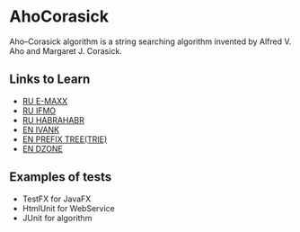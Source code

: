 # AhoCorasick
Aho–Corasick algorithm is a string searching algorithm invented by Alfred V. Aho and Margaret J. Corasick.

## Links to Learn
* [RU E-MAXX](http://e-maxx.ru/algo/aho_corasick)
* [RU IFMO](http://neerc.ifmo.ru/wiki/index.php?title=Алгоритм_Ахо-Корасик)
* [RU HABRAHABR](http://habrahabr.ru/post/198682/)
* [EN IVANK](http://blog.ivank.net/aho-corasick-algorithm-in-as3.html)
* [EN PREFIX TREE(TRIE)](https://sites.google.com/site/indy256/algo/trie)
* [EN DZONE](https://dzone.com/articles/algorithm-week-aho-corasick)

## Examples of tests
* TestFX for JavaFX
* HtmlUnit for WebService
* JUnit for algorithm
